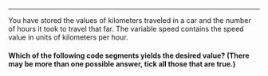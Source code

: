 
***
You have stored the values of kilometers traveled in a car and the number of
hours it took to travel that far.
The variable speed contains the speed value in units of kilometers per hour.
#### Which of the following code segments yields the desired value? (There may be more than one possible answer, tick all those that are true.)